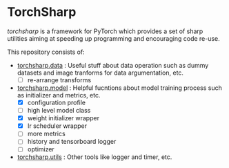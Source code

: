 # TorchSharp
*torchsharp* is a framework for PyTorch which provides a set of sharp utilities aiming at speeding up programming and encouraging code re-use.

This repository consists of:

- [torchsharp.data](#data) : Useful stuff about data operation such as dummy datasets and  image tranforms for data argumentation, etc.
  - [ ] re-arrange transforms

- [torchsharp.model](#data) : Helpful fucntions about model training process such as initializer and metrics, etc.
  - [x] configuration profile
  - [ ] high level model class
  - [x] weight initializer wrapper
  - [x] lr scheduler wrapper
  - [ ] more metrics
  - [ ] history and tensorboard logger
  - [ ] optimizer

- [torchsharp.utils](#data) : Other tools like logger and timer, etc.
